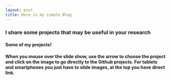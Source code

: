 ```yaml
---
layout: post
title: Here is my simple Blog
---
```


### I share some projects that may be useful in your research

#### Some of my projects!

#### When you mouse over the slide show, use the arrow to choose the project and click on the image to go directly to the Github projects. For tablets and smartphones you just have to slide images, at the top you have direct link.




